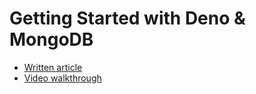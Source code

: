 # Getting Started with Deno & MongoDB

- [Written article](https://www.mongodb.com/developer/article/getting-started-deno-mongodb/)
- [Video walkthrough](https://youtu.be/xOgicDUXnrE)
